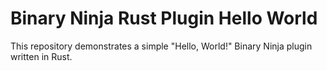 # Binary Ninja Rust Plugin Hello World

This repository demonstrates a simple "Hello, World!" Binary Ninja plugin
written in Rust.
